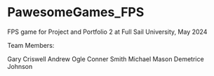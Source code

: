 # PawesomeGames_FPS
FPS game for Project and Portfolio 2 at Full Sail University, May 2024

Team Members:

Gary Criswell
Andrew Ogle
Conner Smith
Michael Mason
Demetrice Johnson

